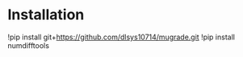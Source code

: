 # Installation

!pip install git+https://github.com/dlsys10714/mugrade.git
!pip install numdifftools